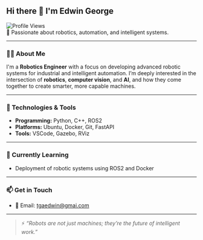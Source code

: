 ## Hi there 👋 I'm Edwin George  
![Profile Views](https://komarev.com/ghpvc/?username=edwingeorge1&color=blue)  
🚀 Passionate about robotics, automation, and intelligent systems.

---

### 👨‍💻 About Me

I'm a **Robotics Engineer** with a focus on developing advanced robotic systems for industrial and intelligent automation. I’m deeply interested in the intersection of **robotics**, **computer vision**, and **AI**, and how they come together to create smarter, more capable machines.

---

### 🔧 Technologies & Tools

- **Programming:** Python, C++, ROS2  
- **Platforms:** Ubuntu, Docker, Git, FastAPI  
- **Tools:** VSCode, Gazebo, RViz  

---

### 🌱 Currently Learning

- Deployment of robotic systems using ROS2 and Docker  

---

### 📫 Get in Touch

- 📧 Email: tgaedwin@gmai.com  

---

> ⚡ *“Robots are not just machines; they’re the future of intelligent work.”*
